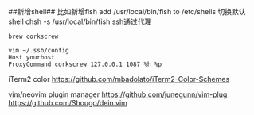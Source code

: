 ##新增shell##
比如新增fish
add /usr/local/bin/fish to /etc/shells
切换默认shell
chsh -s /usr/local/bin/fish
ssh通过代理
```
brew corkscrew

vim ~/.ssh/config
Host yourhost
ProxyCommand corkscrew 127.0.0.1 1087 %h %p
```

iTerm2 color
https://github.com/mbadolato/iTerm2-Color-Schemes

vim/neovim plugin manager
https://github.com/junegunn/vim-plug
https://github.com/Shougo/dein.vim
